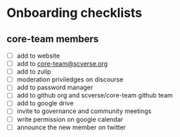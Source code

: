 # Onboarding checklists

## core-team members

- [ ] add to website
- [ ] add to core-team@scverse.org
- [ ] add to zulip
- [ ] moderation priviledges on discourse
- [ ] add to password manager
- [ ] add to github org and scverse/core-team github team
- [ ] add to google drive
- [ ] invite to governance and community meetings
- [ ] write permission on google calendar
- [ ] announce the new member on twitter
